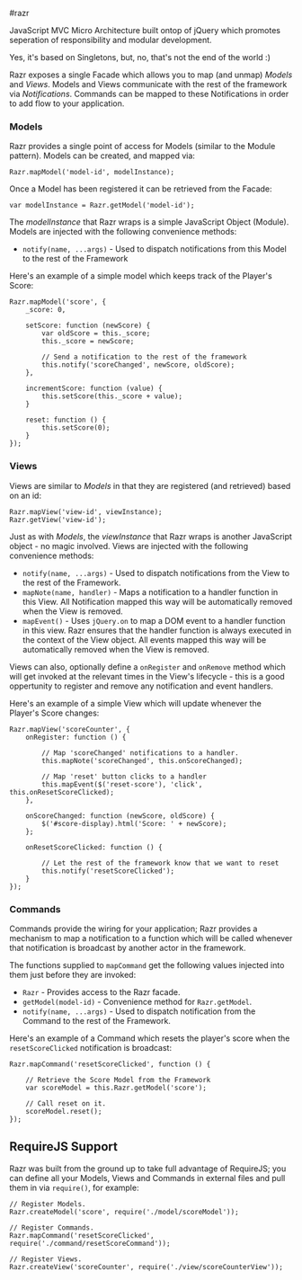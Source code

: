 #razr

JavaScript MVC Micro Architecture built ontop of jQuery which promotes seperation of responsibility and modular development.

Yes, it's based on Singletons, but, no, that's not the end of the world :)

Razr exposes a single Facade which allows you to map (and unmap) _Models_ and _Views_. Models and Views communicate with the rest of the framework via _Notifications_.  Commands can be mapped to these Notifications in order to add flow to your application.

### Models
Razr provides a single point of access for Models (similar to the Module pattern).  Models can be created, and mapped via:

    Razr.mapModel('model-id', modelInstance);

Once a Model has been registered it can be retrieved from the Facade:

	var modelInstance = Razr.getModel('model-id');
	
The _modelInstance_ that Razr wraps is a simple JavaScript Object (Module). Models are injected with the following convenience methods:

 * `notify(name, ...args)` - Used to dispatch notifications from this Model to the rest of the Framework

Here's an example of a simple model which keeps track of the Player's Score:

	Razr.mapModel('score', { 
		_score: 0,
		
		setScore: function (newScore) { 
			var oldScore = this._score;
			this._score = newScore;
			
			// Send a notification to the rest of the framework
			this.notify('scoreChanged', newScore, oldScore);
		},
		
		incrementScore: function (value) {
			this.setScore(this._score + value);
		}
		
		reset: function () { 
			this.setScore(0);
		}
	});

### Views
Views are similar to _Models_ in that they are registered (and retrieved) based on an id:

	Razr.mapView('view-id', viewInstance);
	Razr.getView('view-id');
	
Just as with _Models_, the _viewInstance_ that Razr wraps is another JavaScript object - no magic involved.  Views are injected with the following convenience methods:

 * `notify(name, ...args)` - Used to dispatch notifications from the View to the rest of the Framework.
 * `mapNote(name, handler)` - Maps a notification to a handler function in this View.  All Notification mapped this way will be automatically removed when the View is removed.
 * `mapEvent()` - Uses `jQuery.on` to map a DOM event to a handler function in this view.  Razr ensures that the handler function is always executed in the context of the View object.  All events mapped this way will be automatically removed when the View is removed.

Views can also, optionally define a `onRegister` and `onRemove` method which will get invoked at the relevant times in the View's lifecycle - this is a good oppertunity to register and remove any notification and event handlers.

Here's an example of a simple View which will update whenever the Player's Score changes:

	Razr.mapView('scoreCounter', { 
		onRegister: function () {
			
			// Map 'scoreChanged' notifications to a handler.
			this.mapNote('scoreChanged', this.onScoreChanged);
			
			// Map 'reset' button clicks to a handler
			this.mapEvent($('reset-score'), 'click', this.onResetScoreClicked);
		},
		
		onScoreChanged: function (newScore, oldScore) { 
			$('#score-display).html('Score: ' + newScore);
		};
		
		onResetScoreClicked: function () {
			
			// Let the rest of the framework know that we want to reset
			this.notify('resetScoreClicked');
		}
	});
	
### Commands
Commands provide the wiring for your application;  Razr provides a mechanism to map a notification to a function which will be called whenever that notification is broadcast by another actor in the framework.

The functions supplied to `mapCommand` get the following values injected into them just before they are invoked:

 * `Razr` - Provides access to the Razr facade.
 * `getModel(model-id)` - Convenience method for `Razr.getModel`.
 * `notify(name, ...args)` - Used to dispatch notification from the Command to the rest of the Framework.

Here's an example of a Command which resets the player's score when the `resetScoreClicked` notification is broadcast:

	Razr.mapCommand('resetScoreClicked', function () { 
		
		// Retrieve the Score Model from the Framework
		var scoreModel = this.Razr.getModel('score');
		
		// Call reset on it.
		scoreModel.reset();		
	});

## RequireJS Support
Razr was built from the ground up to take full advantage of RequireJS; you can define all your Models, Views and Commands in external files and pull them in via `require()`, for example:

	// Register Models.
	Razr.createModel('score', require('./model/scoreModel'));

	// Register Commands.
	Razr.mapCommand('resetScoreClicked', require('./command/resetScoreCommand'));

	// Register Views.
	Razr.createView('scoreCounter', require('./view/scoreCounterView'));
